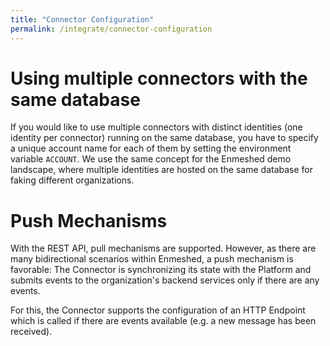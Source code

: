 ```yaml
---
title: "Connector Configuration"
permalink: /integrate/connector-configuration
---
```


# Using multiple connectors with the same database

If you would like to use multiple connectors with distinct identities (one identity per connector) running on the same database, you have to specify a unique account name for each of them by setting the environment variable `ACCOUNT`.
We use the same concept for the Enmeshed demo landscape, where multiple identities are hosted on the same database for faking different organizations.

# Push Mechanisms

With the REST API, pull mechanisms are supported. However, as there are many bidirectional scenarios within Enmeshed, a push mechanism is favorable: The Connector is synchronizing its state with the Platform and submits events to the organization's backend services only if there are any events.

For this, the Connector supports the configuration of an HTTP Endpoint which is called if there are events available (e.g. a new message has been received).
